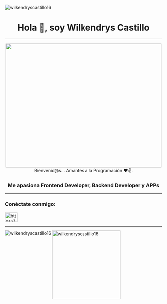 <div align="center"> 
  <p align="left"> <img src="https://komarev.com/ghpvc/?username=wilkendryscastillo16&label=Profile%20views&color=0e75b6&style=flat " alt="wilkendryscastillo16" /> </p>
  <h1 align="center">Hola 👋, soy Wilkendrys Castillo</h1>
  <hr>
  <img src="https://camo.githubusercontent.com/f8cc4fbaf3fd8e3c056e08b4620712819bd1195f08a452265f5d283761353642/68747470733a2f2f7468756d62732e6766796361742e636f6d2f44616d61676564496d706f7274616e74416d7572726174736e616b652d73697a655f726573747269637465642e676966" height="400" width="500" />
  <br>
  Bienvenid@s... Amantes a la Programación ❤✌.
</div>
  <h3 align="center">Me apasiona Frontend Developer, Backend Developer y APPs</h3>
  <hr>
<h3 align="left">Conéctate conmigo: </h3>
<p align="izquierda">
<a href="https://linkedin.com/en/https://www.linkedin.com/en/wilkendry-castillo-748490213/" target="en blanco "><img align="center" src="https://raw.githubusercontent.com/rahuldkjain/github-profile-readme-generator/master/src/images/icons/Social/linked-in-alt.svg" alt="https://www.linkedin.com/in/wilkendry-castillo-748490213 /" height="30" width="40" /></a>
</p>
<hr>
<p><img align="left" src="https://github-readme-stats.vercel.app/api/top-langs?username=wilkendryscastillo16&show_icons=true&locale=en&layout=compact" alt="wilkendryscastillo16" /> </p>

<p> <img align="center" height="220px"  src="https://github-readme-stats.vercel.app/api?username=WilkendrysCastillo16&&show_icons=true&title_color=A8DADC&icon_color=E63946&text_color=F1FAEE&bg_color=1D3557" alt="wilkendryscastillo16" /> </p>



